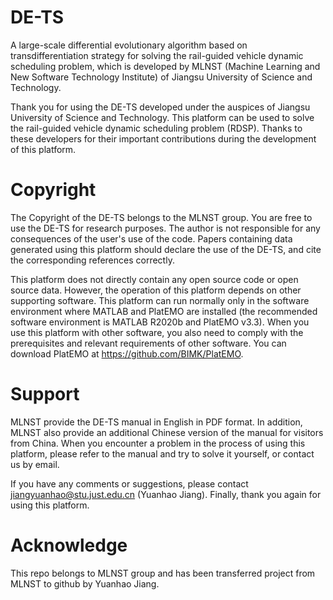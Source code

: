# DE-TS

A large-scale differential evolutionary algorithm based on transdifferentiation strategy for solving the rail-guided vehicle dynamic scheduling problem, which is developed by MLNST (Machine Learning and New Software Technology Institute) of Jiangsu University of Science and Technology.

Thank you for using the DE-TS developed under the auspices of Jiangsu University of Science and Technology. This platform can be used to solve the rail-guided vehicle dynamic scheduling problem (RDSP). Thanks to these developers for their important contributions during the development of this platform.

# Copyright

The Copyright of the DE-TS belongs to the MLNST group. You are free to use the DE-TS for research purposes. The author is not responsible for any consequences of the user's use of the code. Papers containing data generated using this platform should declare the use of the DE-TS, and cite the corresponding references correctly.

This platform does not directly contain any open source code or open source data. However, the operation of this platform depends on other supporting software. This platform can run normally only in the software environment where MATLAB and PlatEMO are installed (the recommended software environment is MATLAB R2020b and PlatEMO v3.3). When you use this platform with other software, you also need to comply with the prerequisites and relevant requirements of other software. You can download PlatEMO at https://github.com/BIMK/PlatEMO.

# Support

MLNST provide the DE-TS manual in English in PDF format. In addition, MLNST also provide an additional Chinese version of the manual for visitors from China. When you encounter a problem in the process of using this platform, please refer to the manual and try to solve it yourself, or contact us by email.

If you have any comments or suggestions, please contact jiangyuanhao@stu.just.edu.cn (Yuanhao Jiang). Finally, thank you again for using this platform.

# Acknowledge
This repo belongs to MLNST group and has been transferred project from MLNST to github by Yuanhao Jiang.

